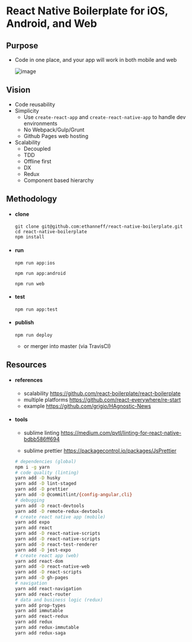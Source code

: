 # React Native Boilerplate for iOS, Android, and Web

## Purpose

  - Code in one place, and your app will work in both mobile and web

    ![image](https://i.imgur.com/sa5z3DR.gif)

## Vision

  - Code reusability
  - Simplicity
    - Use `create-react-app` and `create-react-native-app` to handle dev environments
    - No Webpack/Gulp/Grunt
    - Github Pages web hosting
  - Scalability
    - Decoupled
    - TDD
    - Offline first
    - DX
    - Redux
    - Component based hierarchy

## Methodology

- #### clone

    ```
    git clone git@github.com:ethanneff/react-native-boilerplate.git
    cd react-native-boilerplate
    npm install
    ```

- #### run

    ```
    npm run app:ios
    ```

    ```
    npm run app:android
    ```

    ```
    npm run web
    ```

- #### test

    ```
    npm run app:test
    ```

- #### publish

    ```
    npm run deploy
    ```

  - or merger into master (via TravisCI)

## Resources

- #### references

   - scalability https://github.com/react-boilerplate/react-boilerplate
   - multiple platforms https://github.com/react-everywhere/re-start
   - example https://github.com/grigio/HAgnostic-News

- #### tools

  - sublime linting https://medium.com/pvtl/linting-for-react-native-bdbb586ff694

  - sublime prettier https://packagecontrol.io/packages/JsPrettier

  ```sh
  # dependencies (global)
  npm i -g yarn
  # code quality (linting)
  yarn add -D husky
  yarn add -D lint-staged
  yarn add -D prettier
  yarn add -D @commitlint/{config-angular,cli}
  # debugging
  yarn add -D react-devtools
  yarn add -D remote-redux-devtools
  # create react native app (mobile)
  yarn add expo
  yarn add react
  yarn add -D react-native-scripts
  yarn add -D react-native-scripts
  yarn add -D react-test-renderer
  yarn add -D jest-expo
  # create react app (web)
  yarn add react-dom
  yarn add -D react-native-web
  yarn add -D react-scripts
  yarn add -D gh-pages
  # navigation
  yarn add react-navigation
  yarn add react-router
  # data and business logic (redux)
  yarn add prop-types
  yarn add immutable
  yarn add react-redux
  yarn add redux
  yarn add redux-immutable
  yarn add redux-saga
  ```

